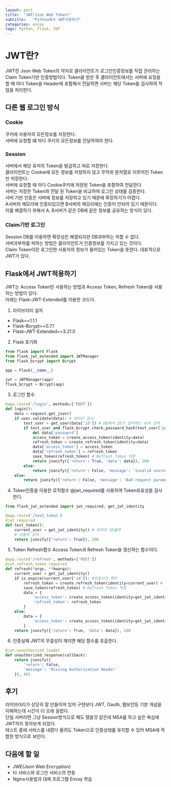 ```yaml
---
layout: post
title:  "JWT(Json Web Token)"
subtitle:   "Python에서 JWT사용하기"
categories: essay
tags: Python, Flask, JWT
---
```


# JWT란?
JWT란 Json Web Token의 약자로 클라이언트가 로그인인증정보를 직접 관리하는 Claim Token기반 인증방법이다.
Token을 받은 후 클라이언트에서는 서버에 요청을 할 때 마다 Token을 Header에 포함해서 전달하면 서버는 해당 Token을 검사하여 작업을 처리한다.


## 다른 웹 로그인 방식
### Cookie
쿠키에 사용자의 모든정보를 저장한다.  
서버에 요청할 떄 마다 쿠키의 모든정보를 전달하여야 한다.  

### Session
서버에서 해당 유저의 Token을 발급하고 따로 저장한다.  
클라이언트는 Cookie에 모든 정보를 저장하지 않고 무작위 문자열로 이루어진 Token만 저장한다.  
서버에 요청할 때 마다 Cookie쿠키에 저장된 Token을 포함하여 전달한다.  
서버는 저장한 Token와 전달 된 Token을 비교하여 로그인 상태를 검증한다.  
서버 기반 인증은 서버에 정보를 저장하고 있기 때문에 확장하기가 어렵다.  
A서버의 메모리에 인증되있으면 B서버의 메모리에는 인증이 안되어 있기 때문이다.  
이를 해결하기 위해서 A, B서버가 같은 DB에 같은 정보를 공유하는 방식이 있다.

### Claim기반 로그인
Session DB를 이용하면 확장성은 해결되지만 DB과부하는 피할 수 없다.  
서버과부하를 피하는 방법은 클라이언트가 인증정보를 가지고 있는 것이다.  
Claim Token이란 로그인한 사용자의 정보가 들어있는 Token을 뜻한다. 대표적으로 JWT가 있다.


## Flask에서 JWT적용하기
JWT는 Access Token만 사용하는 방법과 Access Token, Refresh Token을 사용하는 방법이 있다.  
아래는 Flask-JWT-Extended를 이용한 코드다.  

1. 라이브러리 설치
  - Flask==1.1.1
  - Flask-Bcrypt==0.7.1
  - Flask-JWT-Extended==3.21.0

2. Flask 초기화

```python
from flask import Flask
from flask_jwt_extended import JWTManager
from flask_bcrypt import Bcrypt

app = Flask(__name__)

jwt = JWTManager(app)
flask_bcrypt = Bcrypt(app)
```

3. 로그인 함수

```python
@app.route('/login', methods=['POST'])
def login():
    data = request.get_json()
    if user.validate(data): # 데이터 검사
        test_user = get_user(data['id']) # DB에서 ID가 일치하는 유저 검색
        if test_user and flask_bcrypt.check_password_hash(test_user['password'], data['password']):
            del data['password']
            access_token = create_access_token(identity=data)
            refresh_token = create_refresh_token(identity=data)
            data['access_token'] = access_token
            data['refresh_token'] = refresh_token
            save_token(refresh_token) # Refresh Token 저장
            return jsonify({'return': True, 'data': data}), 200
        else:
            return jsonify({'return': False, 'message': 'invalid username or password'}), 401
    else:
        return jsonify({'return': False, 'message': 'Bad request parameters'}), 400
```

4. Token인증을 이용한 로직함수
@jwt_required를 사용하여 Token유효성을 검사한다.

```python
from flask_jwt_extended import jwt_required, get_jwt_identity

@app.route('/test_token')
@jwt_required
def test_token():
    current_user = get_jwt_identity() # 유저의 ID출력
    # 사용자 로직
    return jsonify({'return': True}), 200
```

5. Token Refresh함수
Access Token과 Refresh Token을 갱신하는 함수이다.

```python
@app.route('/refresh', methods=['POST'])
@jwt_refresh_token_required
def refresh(*args, **kwargs):
    current_user = get_jwt_identity()
    if is_expire(current_user['id']): #만료시간 확인
        refresh_token = create_refresh_token(identity=current_user) # 갱신
        save_token(refresh_token) # Refresh Token 저장
        data = {
            'access_token': create_access_token(identity=get_jwt_identity()),
            'refresh_token': refresh_token
        }
    else:
        data = {
            'access_token': create_access_token(identity=get_jwt_identity())
        }
    return jsonify({'return': True, 'data': data}), 200
```

6. 인증실패 
JWT의 무결성이 깨지면 해당 함수를 호출한다.

```python
@jwt.unauthorized_loader
def unauthorized_response(callback):
    return jsonify({
        'return': False,
        'message': 'Missing Authorization Header'
    }), 401
```

## 후기
라이브러리가 상당히 잘 만들어져 있어 구현보다 JWT, Oauth, 웹보안등 기본 개념을 이해하는데 시간이 더 오래 걸렸다.  
단일 서버라면 그냥 Session방식으로 해도 됐을것 같은데 MSA를 하고 싶은 욕심에 JWT까지 찾아보게 되었다.  
테스트 중에 서비스를 내렸다 올려도 Token으로 인증상태를 유지할 수 있어 MSA에 적합한 방식으로 보인다.  

## 다음에 할 일
- JWE(Json Web Encryption)
- 타 서비스와 로그인 서비스의 연동
- Nginx사용법과 대체 프로그램 Envoy 학습